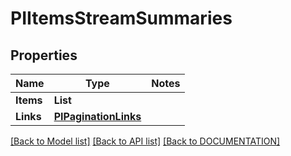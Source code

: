 # PIItemsStreamSummaries

## Properties
Name | Type | Notes
------------ | ------------- | -------------
**Items** | **List<PIStreamSummaries>**
**Links** | **[**PIPaginationLinks**](../Model/PIPaginationLinks.md)**

[[Back to Model list]](../../DOCUMENTATION.md#documentation-for-models) [[Back to API list]](../../DOCUMENTATION.md#documentation-for-api-endpoints) [[Back to DOCUMENTATION]](../../DOCUMENTATION.md)
